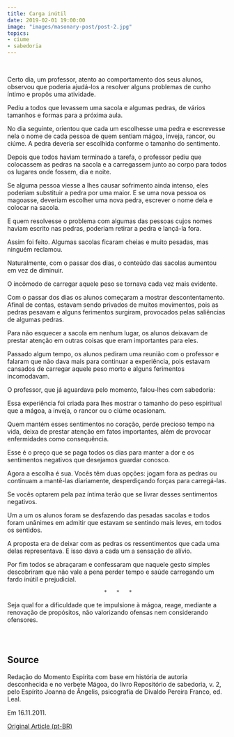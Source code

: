 ```yaml
---
title: Carga inútil
date: 2019-02-01 19:00:00
image: "images/masonary-post/post-2.jpg"
topics: 
- ciume
- sabedoria
---
```

 

Certo dia, um professor, atento ao comportamento dos seus alunos, observou que
poderia ajudá-los a resolver alguns problemas de cunho íntimo e propôs uma
atividade.

Pediu a todos que levassem uma sacola e algumas pedras, de vários tamanhos e
formas para a próxima aula.

No dia seguinte, orientou que cada um escolhesse uma pedra e escrevesse nela o
nome de cada pessoa de quem sentiam mágoa, inveja, rancor, ou ciúme. A pedra
deveria ser escolhida conforme o tamanho do sentimento.

Depois que todos haviam terminado a tarefa, o professor pediu que colocassem as
pedras na sacola e a carregassem junto ao corpo para todos os lugares onde
fossem, dia e noite.

Se alguma pessoa viesse a lhes causar sofrimento ainda intenso, eles poderiam
substituir a pedra por uma maior. E se uma nova pessoa os magoasse, deveriam
escolher uma nova pedra, escrever o nome dela e colocar na sacola.

E quem resolvesse o problema com algumas das pessoas cujos nomes haviam escrito
nas pedras, poderiam retirar a pedra e lançá-la fora.

Assim foi feito. Algumas sacolas ficaram cheias e muito pesadas, mas ninguém
reclamou.

Naturalmente, com o passar dos dias, o conteúdo das sacolas aumentou em vez de
diminuir.

O incômodo de carregar aquele peso se tornava cada vez mais evidente.

Com o passar dos dias os alunos começaram a mostrar descontentamento. Afinal de
contas, estavam sendo privados de muitos movimentos, pois as pedras pesavam e
alguns ferimentos surgiram, provocados pelas saliências de algumas pedras.

Para não esquecer a sacola em nenhum lugar, os alunos deixavam de prestar
atenção em outras coisas que eram importantes para eles.

Passado algum tempo, os alunos pediram uma reunião com o professor e falaram
que não dava mais para continuar a experiência, pois estavam cansados de
carregar aquele peso morto e alguns ferimentos incomodavam.

O professor, que já aguardava pelo momento, falou-lhes com sabedoria:

Essa experiência foi criada para lhes mostrar o tamanho do peso espiritual que
a mágoa, a inveja, o rancor ou o ciúme ocasionam.

Quem mantém esses sentimentos no coração, perde precioso tempo na vida, deixa
de prestar atenção em fatos importantes, além de provocar enfermidades como
consequência.

Esse é o preço que se paga todos os dias para manter a dor e os sentimentos
negativos que desejamos guardar conosco.

Agora a escolha é sua. Vocês têm duas opções: jogam fora as pedras ou continuam
a mantê-las diariamente, desperdiçando forças para carregá-las.

Se vocês optarem pela paz íntima terão que se livrar desses sentimentos
negativos.

Um a um os alunos foram se desfazendo das pesadas sacolas e todos foram
unânimes em admitir que estavam se sentindo mais leves, em todos os sentidos.

A proposta era de deixar com as pedras os ressentimentos que cada uma delas
representava. E isso dava a cada um a sensação de alívio.

Por fim todos se abraçaram e confessaram que naquele gesto simples descobriram
que não vale a pena perder tempo e saúde carregando um fardo inútil e
prejudicial.

                                   *   *   *

Seja qual for a dificuldade que te impulsione à mágoa, reage, mediante a
renovação de propósitos, não valorizando ofensas nem considerando ofensores.

                                                                               


## Source
Redação do Momento Espírita com base em história de autoria desconhecida e no
verbete Mágoa, do livro Repositório de sabedoria, v. 2, pelo Espírito Joanna de
Ângelis, psicografia de Divaldo Pereira Franco, ed. Leal.

Em 16.11.2011.


[Original Article (pt-BR)](http://momento.com.br/pt/ler_texto.php?id=769)
